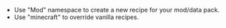 * Use "Mod" namespace to create a new recipe for your mod/data pack.
* Use "minecraft" to override vanilla recipes.